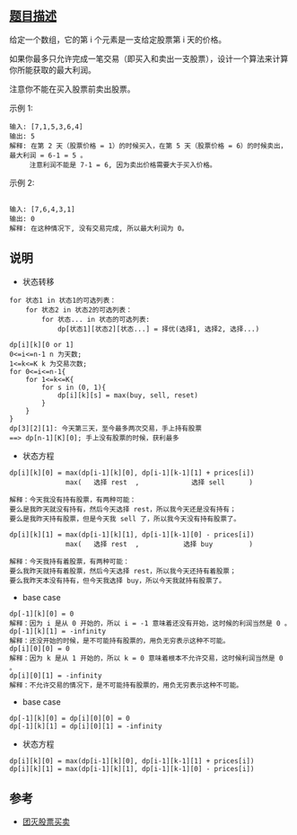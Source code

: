 ## [题目描述](https://leetcode-cn.com/problems/best-time-to-buy-and-sell-stock/)
给定一个数组，它的第 i 个元素是一支给定股票第 i 天的价格。

如果你最多只允许完成一笔交易（即买入和卖出一支股票），设计一个算法来计算你所能获取的最大利润。

注意你不能在买入股票前卖出股票。

示例 1:
```text
输入: [7,1,5,3,6,4]
输出: 5
解释: 在第 2 天（股票价格 = 1）的时候买入，在第 5 天（股票价格 = 6）的时候卖出，最大利润 = 6-1 = 5 。
     注意利润不能是 7-1 = 6, 因为卖出价格需要大于买入价格。

```
示例 2:
```text

输入: [7,6,4,3,1]
输出: 0
解释: 在这种情况下, 没有交易完成, 所以最大利润为 0。

```
## 说明
- 状态转移
```text
for 状态1 in 状态1的可选列表：
    for 状态2 in 状态2的可选列表：
        for 状态... in 状态的可选列表:
            dp[状态1][状态2][状态...] = 择优(选择1, 选择2, 选择...)

```
```text
dp[i][k][0 or 1]
0<=i<=n-1 n 为天数;
1<=k<=K k 为交易次数;
for 0<=i<=n-1{
    for 1<=k<=K{
        for s in (0, 1){
            dp[i][k][s] = max(buy, sell, reset)
        }
    }
}
dp[3][2][1]: 今天第三天，至今最多两次交易，手上持有股票
==> dp[n-1][K][0]; 手上没有股票的时候，获利最多
```
- 状态方程
```text
dp[i][k][0] = max(dp[i-1][k][0], dp[i-1][k-1][1] + prices[i])
              max(   选择 rest  ,             选择 sell      )

解释：今天我没有持有股票，有两种可能：
要么是我昨天就没有持有，然后今天选择 rest，所以我今天还是没有持有；
要么是我昨天持有股票，但是今天我 sell 了，所以我今天没有持有股票了。

dp[i][k][1] = max(dp[i-1][k][1], dp[i-1][k-1][0] - prices[i])
              max(   选择 rest  ,           选择 buy         )

解释：今天我持有着股票，有两种可能：
要么我昨天就持有着股票，然后今天选择 rest，所以我今天还持有着股票；
要么我昨天本没有持有，但今天我选择 buy，所以今天我就持有股票了。
```
- base case
```text
dp[-1][k][0] = 0
解释：因为 i 是从 0 开始的，所以 i = -1 意味着还没有开始，这时候的利润当然是 0 。
dp[-1][k][1] = -infinity
解释：还没开始的时候，是不可能持有股票的，用负无穷表示这种不可能。
dp[i][0][0] = 0
解释：因为 k 是从 1 开始的，所以 k = 0 意味着根本不允许交易，这时候利润当然是 0 。
dp[i][0][1] = -infinity
解释：不允许交易的情况下，是不可能持有股票的，用负无穷表示这种不可能。
```
- base case
```text
dp[-1][k][0] = dp[i][0][0] = 0
dp[-1][k][1] = dp[i][0][1] = -infinity

```
- 状态方程
```text
dp[i][k][0] = max(dp[i-1][k][0], dp[i-1][k-1][1] + prices[i])
dp[i][k][1] = max(dp[i-1][k][1], dp[i-1][k-1][0] - prices[i])
```

## 参考
- [团灭股票买卖](https://labuladong.gitbook.io/algo/dong-tai-gui-hua-xi-lie/tuan-mie-gu-piao-wen-ti)